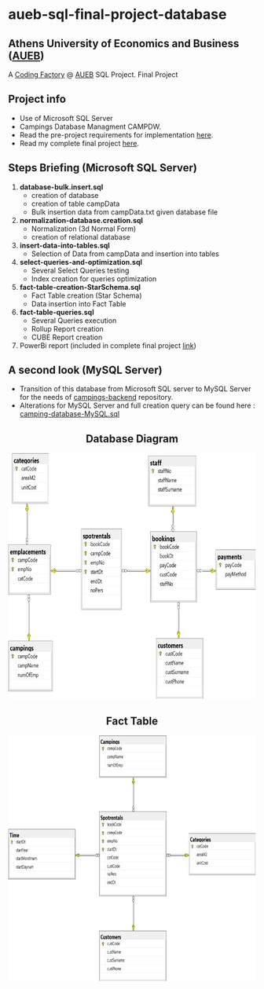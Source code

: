 # aueb-sql-final-project-database

## Athens University of Economics and Business ([AUEB](https://aueb.gr/))
A [Coding Factory](https://codingfactory.aueb.gr/) @ [AUEB](https://aueb.gr/) SQL Project. Final Project

## Project info
- Use of Microsoft SQL Server
- Campings Database Managment CAMPDW.
- Read the pre-project requirements for implementation [here](https://drive.google.com/file/d/1_8gIdewyfhv6x67EeV9i8NTQllBPQgMl/view?usp=sharing).
- Read my complete final project [here](https://docs.google.com/document/d/1HrqLT3ozYDMu_xx_N4iPkm_lM2L2IUTUMjzC2TET6dU/edit?usp=share_link).

## Steps Briefing (Microsoft SQL Server)
1. **database-bulk.insert.sql**
    - creation of database
    - creation of table campData
    - Bulk insertion data from campData.txt given database file
2. **normalization-database.creation.sql**
    - Normalization (3d Normal Form)
    - creation of relational database
3. **insert-data-into-tables.sql**
    - Selection of Data from campData and insertion into tables
4. **select-queries-and-optimization.sql**
    - Several Select Queries testing
    - Index creation for queries optimization
 5. **fact-table-creation-StarSchema.sql**
    - Fact Table creation (Star Schema)
    - Data insertion into Fact Table
 6. **fact-table-queries.sql**
    - Several Queries execution
    - Rollup Report creation
    - CUBE Report creation
 7. PowerBi report (included in complete final project [link](https://docs.google.com/document/d/1HrqLT3ozYDMu_xx_N4iPkm_lM2L2IUTUMjzC2TET6dU/edit?usp=share_link))

## A second look (MySQL Server)
- Transition of this database from Microsoft SQL server to MySQL Server for the needs of [campings-backend](https://github.com/KountourisPanagiotis/campings-backend) repository.
- Alterations for MySQL Server and full creation query can be found here : [camping-database-MySQL.sql](camping-database-MySQL.sql) 

<div align="center">
  <h2>Database Diagram</h2>
  <img src="camping-database-diagram.jpg" alt="Database Diagram" width="700" height="500">

  <h2>Fact Table</h2>
  <img src="fact-table-campdw.png" alt="Fact Table" width="700" height="500">
</div>





